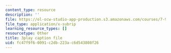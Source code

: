 ```yaml
---
content_type: resource
description: ''
file: https://ol-ocw-studio-app-production.s3.amazonaws.com/courses/7-91j-foundations-of-computational-and-systems-biology-spring-2014/fc47f9f60091c2db223ac6d543808f26_iKLvCuFD1MA.srt
file_type: application/x-subrip
learning_resource_types: []
resourcetype: Other
title: 3play caption file
uid: fc47f9f6-0091-c2db-223a-c6d543808f26
---
```

